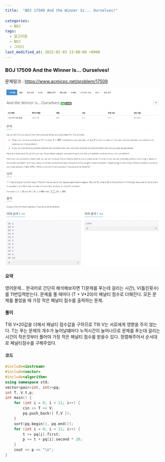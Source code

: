 ```yaml
---
title:  "BOJ 17509 And the Winner Is... Ourselves!"

categories:
  - BOJ
tags:
  - 알고리즘
  - BOJ
  - 그리디
last_modified_at: 2022-02-03 13:00:00 +0900
---
```


### BOJ 17509 And the Winner Is... Ourselves!

문제링크 : <https://www.acmicpc.net/problem/17509>

![BOJ_17509](/images/2022-02-03-BOJ17509/BOJ_17509.PNG)

#### 요약

영어문제... 한국어로 간단히 해석해보자면 T(문제를 푸는데 걸리는 시간), V(틀린횟수)를 11번입력받는다. 문제를 풀 때마다 (T + V*20)이 페널티 점수로 더해진다.
모든 문제를 풀었을 때 가장 작은 페널티 점수를 출력하는 문제.

#### 풀이

T와 V*20값을 더해서 페널티 점수값을 구하므로 T와 V는 서로에게 영향을 주지 않는다. T는 푸는 문제의 개수가 늘어날떄마다 누적시간이 늘어나므로 문제를 푸는데 걸리는 시간이 작은것부터 풀어야 가장 작은 페널티 점수를 받을수 있다. 정렬해주어서 순서대로 페널티점수를 구해주었다.

#### 코드

```c++
#include<iostream>
#include<vector>
#include<algorithm>
using namespace std;
vector<pair<int, int>>pq;
int T, V,t,p;
int main() {
	for (int i = 0; i < 11; i++) {
		cin >> T >> V;
		pq.push_back({ T,V });
	}
	sort(pq.begin(), pq.end());
	for (int i = 0; i < 11; i++) {
		t += pq[i].first;
		p += t + pq[i].second * 20;
	}
	cout << p << "\n";
}
```

